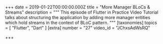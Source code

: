 +++
date = 2019-01-22T00:00:00.000Z
title = "More Manager BLoCs & Streams"
description = """
This episode of Flutter in Practice Video Tutorial talks about structuring the application by adding more manager entities which hold streams in the context of BLoC pattern.
"""
[taxonomies]
topics = [ "Flutter", "Dart" ]
[extra]
number = "27"
video_id = "JChxsAdWsRQ"

+++




